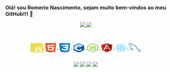### Olá! sou Romerio Nascimento, sejam muito bem-vindos ao meu GitHub!!! 👋



<div align="center">
  <a href="https://github.com/romerionascimento">
 <img height="180em" src="https://uiclone-vercel.vercel.app/api?username=romerionascimento&show_icons=true&theme=dracula"/>
 <img height="180em" src="https://uiclone-vercel.vercel.app/api/top-langs/?username=romerionascimento&layout=compact&theme=dracula"/>
</div>

##
  
<div align="center" style="display: inline_block"><br>
 
  <img align="center" alt="" height="30" width="40" src="https://raw.githubusercontent.com/devicons/devicon/master/icons/javascript/javascript-plain.svg">
  <img align="center" alt="" height="30" width="40" src="https://raw.githubusercontent.com/devicons/devicon/master/icons/html5/html5-original.svg">
  <img align="center" alt="" height="30" width="40" src="https://raw.githubusercontent.com/devicons/devicon/master/icons/css3/css3-original.svg">
  <img align="center" alt="" height="30" width="40" src="https://raw.githubusercontent.com/devicons/devicon/master/icons/c/c-original.svg">
  <img align="center" alt="" height="30" width="40" src="https://raw.githubusercontent.com/devicons/devicon/master/icons/nodejs/nodejs-original.svg">
  <img align="center" alt="" height="30" width="40" src="https://raw.githubusercontent.com/devicons/devicon/master/icons/angularjs/angularjs-original.svg">
  <img align="center" alt="" height="30" width="40" src="https://raw.githubusercontent.com/devicons/devicon/master/icons/react/react-original.svg">
  <img align="center" alt="" height="30" width="40" src="https://raw.githubusercontent.com/devicons/devicon/master/icons/mysql/mysql-original.svg">
   
</div>
 
##
 
<div align="center">
  <a href="https://www.youtube.com/romeriodev" target="_blank"><img src="https://img.shields.io/badge/YouTube-FF0000?style=for-the-badge&logo=youtube&logoColor=white" target="_blank"></a>
  <a href="https://www.instagram.com/romeriodev/" target="_blank"><img src="https://img.shields.io/badge/-Instagram-%23E4405F?style=for-the-badge&logo=instagram&logoColor=white" target="_blank"></a>
  <a href = "mailto:romerio.itech@gmail.com"><img src="https://img.shields.io/badge/-Gmail-%23333?style=for-the-badge&logo=gmail&logoColor=white" target="_blank"></a>
  <a href="https://www.linkedin.com/in/romerio-nascimento-2059ba177/" target="_blank"><img src="https://img.shields.io/badge/-LinkedIn-%230077B5?style=for-the-badge&logo=linkedin&logoColor=white" target="_blank"></a> 
    
  
  </div>
  
  ##
  
  <div align="center">
  
    
    
    
</div>
  
  ##
  
  <div align="center">
 
     
  </div>
 
